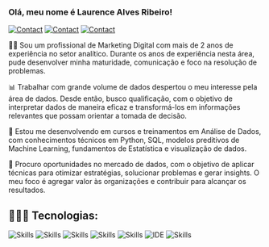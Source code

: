 ### Olá, meu nome é Laurence Alves Ribeiro!

[![Contact](https://img.shields.io/badge/Portfolio-255E63?style=for-the-badge&logo=About.me&logoColor=white)](https://sites.google.com/view/laurencealvesribeiro)
[![Contact](https://img.shields.io/badge/LinkedIn-0077B5?style=for-the-badge&logo=linkedin&logoColor=white)](https://www.linkedin.com/in/laurenceribeiro/)
[![Contact](https://img.shields.io/badge/WhatsApp-25D366?style=for-the-badge&logo=whatsapp&logoColor=white)](https://api.whatsapp.com/send?phone=5549999447791)

👋🏻 Sou um profissional de Marketing Digital com mais de 2 anos de experiência no setor analítico. Durante os anos de experiência nesta área, pude desenvolver minha maturidade, comunicação e foco na resolução de problemas.

📊 Trabalhar com grande volume de dados despertou o meu interesse pela área de dados. Desde então, busco qualificação, com o objetivo de interpretar dados de maneira eficaz e transformá-los em informações relevantes que possam orientar a tomada de decisão.

📑 Estou me desenvolvendo em cursos e treinamentos em Análise de Dados, com conhecimentos técnicos em Python, SQL, modelos preditivos de Machine Learning, fundamentos de Estatística e visualização de dados. 

🎯 Procuro oportunidades no mercado de dados, com o objetivo de aplicar técnicas para otimizar estratégias, solucionar problemas e gerar insights. O meu foco é agregar valor às organizações e contribuir para alcançar os resultados.

## 👨🏻‍💻 Tecnologias:

![Skills](https://img.shields.io/badge/Python-3776AB?style=for-the-badge&logo=python&logoColor=white)
![Skills](https://img.shields.io/badge/Looker-4285F4.svg?style=for-the-badge&logo=Looker&logoColor=white)
![Skills](https://img.shields.io/badge/pandas-150458.svg?style=for-the-badge&logo=pandas&logoColor=white)
![Skills](https://img.shields.io/badge/NumPy-013243.svg?style=for-the-badge&logo=NumPy&logoColor=white)
![Skills](https://img.shields.io/badge/PostgreSQL-316192?style=for-the-badge&logo=postgresql&logoColor=white)
![IDE](https://img.shields.io/badge/Visual_Studio_Code-0078D4?style=for-the-badge&logo=visual%20studio%20code&logoColor=white)
![Skills](https://img.shields.io/badge/Microsoft_Excel-217346?style=for-the-badge&logo=microsoft-excel&logoColor=white)
